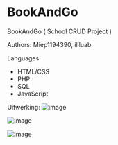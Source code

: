 # BookAndGo
BookAndGo ( School CRUD Project )

Authors: Miep1194390, ililuab

Languages:
- HTML/CSS
- PHP
- SQL
- JavaScript


Uitwerking:
![image](https://user-images.githubusercontent.com/91285462/170023655-84148f71-1750-4589-8803-12234dc43dd5.png)


![image](https://user-images.githubusercontent.com/94444127/174592764-ada48efb-f451-40d4-8420-3a24745be43f.png)


![image](https://user-images.githubusercontent.com/94444127/174592877-3b1bd185-1c70-4cf6-8a09-428137105bce.png)

